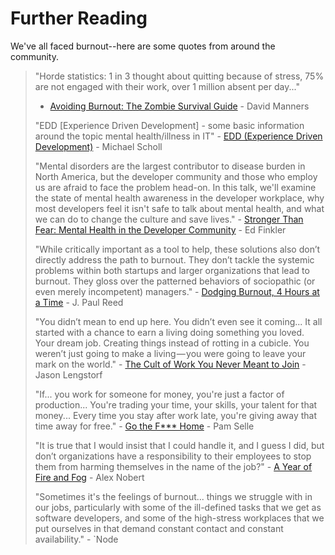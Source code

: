 Further Reading
===============

We've all faced burnout--here are some quotes from around the community.

> "Horde statistics: 1 in 3 thought about quitting because of stress,
> 75% are not engaged with their work, over 1 million absent per day..."
> - [Avoiding Burnout: The Zombie Survival Guide] - David Manners
>
> "EDD \[Experience Driven Development\] - some basic information around
> the topic mental health/illness in IT" - [EDD (Experience Driven
> Development)] - Michael Scholl
>
> "Mental disorders are the largest contributor to disease burden in
> North America, but the developer community and those who employ us are
> afraid to face the problem head-on. In this talk, we'll examine the
> state of mental health awareness in the developer workplace, why most
> developers feel it isn't safe to talk about mental health, and what we
> can do to change the culture and save lives." - [Stronger Than Fear:
> Mental Health in the Developer Community] - Ed Finkler
>
> "While critically important as a tool to help, these solutions also
> don’t directly address the path to burnout. They don’t tackle the
> systemic problems within both startups and larger organizations that
> lead to burnout. They gloss over the patterned behaviors of
> sociopathic (or even merely incompetent) managers." - [Dodging
> Burnout, 4 Hours at a Time] - J. Paul Reed
>
> "You didn’t mean to end up here. You didn’t even see it coming... It
> all started with a chance to earn a living doing something you loved.
> Your dream job. Creating things instead of rotting in a cubicle. You
> weren’t just going to make a living — you were going to leave your
> mark on the world." - [The Cult of Work You Never Meant to Join] -
> Jason Lengstorf
>
> "If... you work for someone for money, you're just a factor of
> production... You're trading your time, your skills, your talent for
> that money... Every time you stay after work late, you're giving away
> that time away for free." - [Go the F\*\*\* Home] - Pam Selle
>
> "It is true that I would insist that I could handle it, and I guess I
> did, but don’t organizations have a responsibility to their employees
> to stop them from harming themselves in the name of the job?" - [A
> Year of Fire and Fog] - Alex Nobert
>
> "Sometimes it's the feelings of burnout... things we struggle with in
> our jobs, particularly with some of the ill-defined tasks that we get
> as software developers, and some of the high-stress workplaces that we
> put ourselves in that demand constant contact and constant
> availability." - \`Node

  [Avoiding Burnout: The Zombie Survival Guide]: https://github.com/dmanners/avoiding-burnout/blob/master/Avoiding%20Burnout.pdf
  [EDD (Experience Driven Development)]: https://speakerdeck.com/mischosch/developers-mental-health
  [Stronger Than Fear: Mental Health in the Developer Community]: https://github.com/cascadiajs/2015.cascadiajs.com/issues/228
  [Dodging Burnout, 4 Hours at a Time]: https://medium.com/@jpaulreed/dodging-burnout-4-hours-at-a-time-965f1921e6a2
  [The Cult of Work You Never Meant to Join]: http://lengstorf.com/overkill-cult/?utm_source=burnout-io
  [Go the F\*\*\* Home]: https://www.youtube.com/watch?v=YBoS-svKdgs
  [A Year of Fire and Fog]: https://medium.com/@nobert/a-year-of-fire-and-fog-2c68f90c74e4